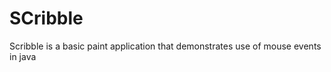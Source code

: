 <h1>SCribble</h1>
<p>Scribble is a basic paint application that demonstrates use of mouse events in java </p>
